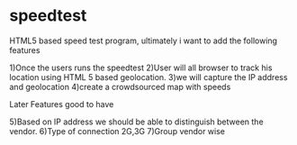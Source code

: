 speedtest
=========
HTML5 based speed test program, ultimately i want to add the following features

1)Once the users runs the speedtest 
2)User will all browser to track his location using HTML 5 based geolocation.
3)we will capture the IP address and geolocation
4)create a crowdsourced map with speeds

Later Features good to have 

5)Based on IP address we should be able to distinguish between the vendor.
6)Type of connection 2G,3G
7)Group vendor wise 
